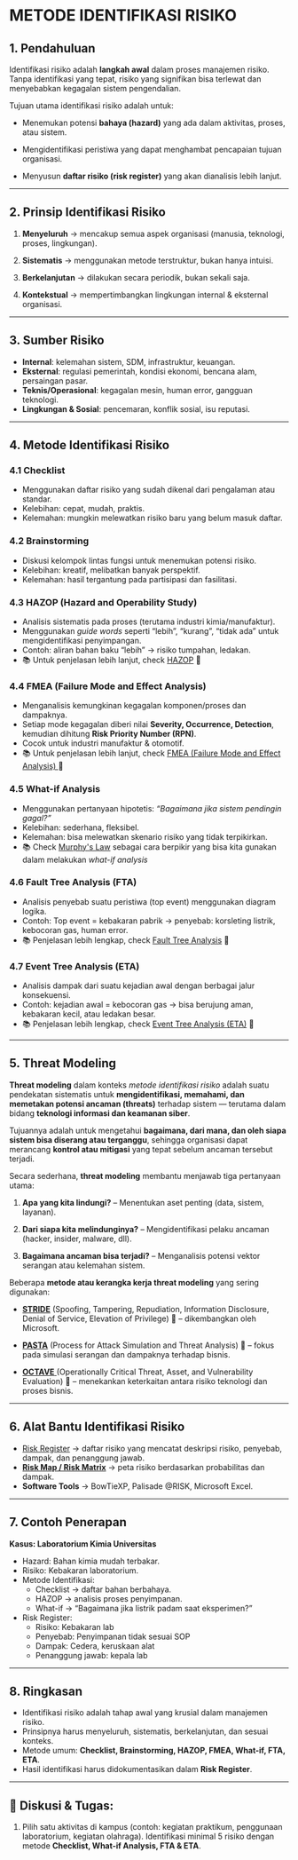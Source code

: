 # METODE IDENTIFIKASI RISIKO

## 1. Pendahuluan

Identifikasi risiko adalah **langkah awal** dalam proses manajemen risiko. Tanpa identifikasi yang tepat, risiko yang signifikan bisa terlewat dan menyebabkan kegagalan sistem pengendalian.  

Tujuan utama identifikasi risiko adalah untuk:

- Menemukan potensi **bahaya (hazard)** yang ada dalam aktivitas, proses, atau sistem.  

- Mengidentifikasi peristiwa yang dapat menghambat pencapaian tujuan organisasi.    

- Menyusun **daftar risiko (risk register)** yang akan dianalisis lebih lanjut.    

---
## 2. Prinsip Identifikasi Risiko

1. **Menyeluruh** → mencakup semua aspek organisasi (manusia, teknologi, proses, lingkungan).   

2. **Sistematis** → menggunakan metode terstruktur, bukan hanya intuisi.    

3. **Berkelanjutan** → dilakukan secara periodik, bukan sekali saja.    

4. **Kontekstual** → mempertimbangkan lingkungan internal & eksternal organisasi.    

---
## 3. Sumber Risiko

- **Internal**: kelemahan sistem, SDM, infrastruktur, keuangan.    
- **Eksternal**: regulasi pemerintah, kondisi ekonomi, bencana alam, persaingan pasar.    
- **Teknis/Operasional**: kegagalan mesin, human error, gangguan teknologi.    
- **Lingkungan & Sosial**: pencemaran, konflik sosial, isu reputasi.

---
## 4. Metode Identifikasi Risiko
### 4.1 Checklist
- Menggunakan daftar risiko yang sudah dikenal dari pengalaman atau standar.   
- Kelebihan: cepat, mudah, praktis.    
- Kelemahan: mungkin melewatkan risiko baru yang belum masuk daftar.    
### 4.2 Brainstorming
- Diskusi kelompok lintas fungsi untuk menemukan potensi risiko.    
- Kelebihan: kreatif, melibatkan banyak perspektif.    
- Kelemahan: hasil tergantung pada partisipasi dan fasilitasi.   

### 4.3 HAZOP (Hazard and Operability Study)
- Analisis sistematis pada proses (terutama industri kimia/manufaktur).    
- Menggunakan _guide words_ seperti “lebih”, “kurang”, “tidak ada” untuk mengidentifikasi penyimpangan.    
- Contoh: aliran bahan baku “lebih” → risiko tumpahan, ledakan.
- 📚 Untuk penjelasan lebih lanjut, check [HAZOP](artikel/hazop.md) 🤔

### 4.4 FMEA (Failure Mode and Effect Analysis)
- Menganalisis kemungkinan kegagalan komponen/proses dan dampaknya.    
- Setiap mode kegagalan diberi nilai **Severity, Occurrence, Detection**, kemudian dihitung **Risk Priority Number (RPN)**.    
- Cocok untuk industri manufaktur & otomotif.    
- 📚 Untuk penjelasan lebih lanjut, check [FMEA (Failure Mode and Effect Analysis) ](artikel/fmea.md) 🤔

### 4.5 What-if Analysis
- Menggunakan pertanyaan hipotetis: _“Bagaimana jika sistem pendingin gagal?”_    
- Kelebihan: sederhana, fleksibel.    
- Kelemahan: bisa melewatkan skenario risiko yang tidak terpikirkan.
- 📚 Check [Murphy's Law](artikel/murphys-law.md) sebagai cara berpikir yang bisa kita gunakan dalam melakukan _what-if analysis_

### 4.6 Fault Tree Analysis (FTA)
- Analisis penyebab suatu peristiwa (top event) menggunakan diagram logika.    
- Contoh: Top event = kebakaran pabrik → penyebab: korsleting listrik, kebocoran gas, human error.    
- 📚 Penjelasan lebih lengkap, check [Fault Tree Analysis](artikel/fta.md) 🤔

### 4.7 Event Tree Analysis (ETA)
- Analisis dampak dari suatu kejadian awal dengan berbagai jalur konsekuensi.    
- Contoh: kejadian awal = kebocoran gas → bisa berujung aman, kebakaran kecil, atau ledakan besar.    
- 📚 Penjelasan lebih lengkap, check [Event Tree Analysis (ETA)](artikel/eta.md) 🤔

---

## 5. Threat Modeling

**Threat modeling** dalam konteks _metode identifikasi risiko_ adalah suatu pendekatan sistematis untuk **mengidentifikasi, memahami, dan memetakan potensi ancaman (threats)** terhadap sistem — terutama dalam bidang **teknologi informasi dan keamanan siber**.

Tujuannya adalah untuk mengetahui **bagaimana, dari mana, dan oleh siapa sistem bisa diserang atau terganggu**, sehingga organisasi dapat merancang **kontrol atau mitigasi** yang tepat sebelum ancaman tersebut terjadi.

Secara sederhana, **threat modeling** membantu menjawab tiga pertanyaan utama:

1. **Apa yang kita lindungi?** – Menentukan aset penting (data, sistem, layanan).
    
2. **Dari siapa kita melindunginya?** – Mengidentifikasi pelaku ancaman (hacker, insider, malware, dll).
    
3. **Bagaimana ancaman bisa terjadi?** – Menganalisis potensi vektor serangan atau kelemahan sistem.
    

Beberapa **metode atau kerangka kerja threat modeling** yang sering digunakan:

- [**STRIDE**](artikel/stride.md)  (Spoofing, Tampering, Repudiation, Information Disclosure, Denial of Service, Elevation of Privilege)  🤔 – dikembangkan oleh Microsoft.
    
- [**PASTA**](artikel/pasta.md) (Process for Attack Simulation and Threat Analysis) 🤔 – fokus pada simulasi serangan dan dampaknya terhadap bisnis.
    
- [**OCTAVE** ](artikel/octave.md) (Operationally Critical Threat, Asset, and Vulnerability Evaluation) 🤔  – menekankan keterkaitan antara risiko teknologi dan proses bisnis.
    

---
## 6. Alat Bantu Identifikasi Risiko
- [Risk Register](artikel/risk-register.md) → daftar risiko yang mencatat deskripsi risiko, penyebab, dampak, dan penanggung jawab.    
- [**Risk Map / Risk Matrix**](artikel/matrix-risiko.md) → peta risiko berdasarkan probabilitas dan dampak.    
- **Software Tools** → BowTieXP, Palisade @RISK, Microsoft Excel.    

---

## 7. Contoh Penerapan
**Kasus: Laboratorium Kimia Universitas**
- Hazard: Bahan kimia mudah terbakar.    
- Risiko: Kebakaran laboratorium.    
- Metode Identifikasi:    
    - Checklist → daftar bahan berbahaya.        
    - HAZOP → analisis proses penyimpanan.        
    - What-if → “Bagaimana jika listrik padam saat eksperimen?”        
- Risk Register:
	- Risiko: Kebakaran lab
	- Penyebab: Penyimpanan tidak sesuai SOP
	- Dampak: Cedera, keruskaan alat
	- Penanggung jawab: kepala lab

---

## 8. Ringkasan
- Identifikasi risiko adalah tahap awal yang krusial dalam manajemen risiko.    
- Prinsipnya harus menyeluruh, sistematis, berkelanjutan, dan sesuai konteks.    
- Metode umum: **Checklist, Brainstorming, HAZOP, FMEA, What-if, FTA, ETA**.    
- Hasil identifikasi harus didokumentasikan dalam **Risk Register**.    

---

## 💼 Diskusi & Tugas:

1. Pilih satu aktivitas di kampus (contoh: kegiatan praktikum, penggunaan laboratorium, kegiatan olahraga). Identifikasi minimal 5 risiko dengan metode **Checklist, What-if Analysis, FTA & ETA**.        
